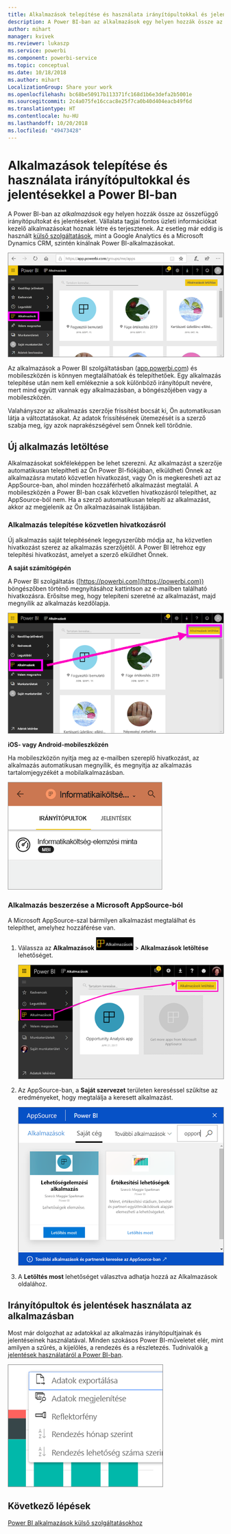 ```yaml
---
title: Alkalmazások telepítése és használata irányítópultokkal és jelentésekkel a Power BI-ban
description: A Power BI-ban az alkalmazások egy helyen hozzák össze az összefüggő irányítópultokat és jelentéseket.
author: mihart
manager: kvivek
ms.reviewer: lukaszp
ms.service: powerbi
ms.component: powerbi-service
ms.topic: conceptual
ms.date: 10/18/2018
ms.author: mihart
LocalizationGroup: Share your work
ms.openlocfilehash: bc68be50917b113371fc168d1b6e3defa2b5001e
ms.sourcegitcommit: 2c4a075fe16ccac8e25f7ca0b40d404eacb49f6d
ms.translationtype: HT
ms.contentlocale: hu-HU
ms.lasthandoff: 10/20/2018
ms.locfileid: "49473428"
---
```

# <a name="install-and-use-apps-with-dashboards-and-reports-in-power-bi"></a>Alkalmazások telepítése és használata irányítópultokkal és jelentésekkel a Power BI-ban
A Power BI-ban az *alkalmazások* egy helyen hozzák össze az összefüggő irányítópultokat és jelentéseket. Vállalata tagjai fontos üzleti információkat kezelő alkalmazásokat hoznak létre és terjesztenek. Az esetleg már eddig is használt [külső szolgáltatások](end-user-connect-to-services.md), mint a Google Analytics és a Microsoft Dynamics CRM, szintén kínálnak Power BI-alkalmazásokat. 

![Alkalmazások a Power BI-ban](./media/end-user-apps/power-bi-apps-navbar.png)

Az alkalmazások a Power BI szolgáltatásban ([app.powerbi.com](https:app.powerbi.com)) és mobileszközén is könnyen megtalálhatóak és telepíthetőek. Egy alkalmazás telepítése után nem kell emlékeznie a sok különböző irányítópult nevére, mert mind együtt vannak egy alkalmazásban, a böngészőjében vagy a mobileszközén.

Valahányszor az alkalmazás szerzője frissítést bocsát ki, Ön automatikusan látja a változtatásokat. Az adatok frissítésének ütemezését is a szerző szabja meg, így azok naprakészségével sem Önnek kell törődnie. 

## <a name="get-a-new-app"></a>Új alkalmazás letöltése
Alkalmazásokat sokféleképpen be lehet szerezni. Az alkalmazást a szerzője automatikusan telepítheti az Ön Power BI-fiókjában, elküldheti Önnek az alkalmazásra mutató közvetlen hivatkozást, vagy Ön is megkeresheti azt az AppSource-ban, ahol minden hozzáférhető alkalmazást megtalál. A mobileszközén a Power BI-ban csak közvetlen hivatkozásról telepíthet, az AppSource-ból nem. Ha a szerző automatikusan telepíti az alkalmazást, akkor az megjelenik az Ön alkalmazásainak listájában.

### <a name="install-an-app-from-a-direct-link"></a>Alkalmazás telepítése közvetlen hivatkozásról
Új alkalmazás saját telepítésének legegyszerűbb módja az, ha közvetlen hivatkozást szerez az alkalmazás szerzőjétől. A Power BI létrehoz egy telepítési hivatkozást, amelyet a szerző elküldhet Önnek.

**A saját számítógépén** 

A Power BI szolgáltatás ([https://powerbi.com](https://powerbi.com)) böngészőben történő megnyitásához kattintson az e-mailben található hivatkozásra. Erősítse meg, hogy telepíteni szeretné az alkalmazást, majd megnyílik az alkalmazás kezdőlapja.

![Alkalmazás kezdőlapja a Power BI szolgáltatásban](./media/end-user-apps/power-bi-get-app.png)

**iOS- vagy Android-mobileszközén** 

Ha mobileszközön nyitja meg az e-mailben szereplő hivatkozást, az alkalmazás automatikusan megnyílik, és megnyitja az alkalmazás tartalomjegyzékét a mobilalkalmazásban. 

![Alkalmazás-tartalomlista mobileszközön](./media/end-user-apps/power-bi-app-index-it-spend-360.png)

### <a name="get-the-app-from-microsoft-appsource"></a>Alkalmazás beszerzése a Microsoft AppSource-ból
A Microsoft AppSource-szal bármilyen alkalmazást megtalálhat és telepíthet, amelyhez hozzáférése van. 

1. Válassza az **Alkalmazások** ![Alkalmazások a bal oldali navigációs panelen](./media/end-user-apps/power-bi-apps-bar.png) > **Alkalmazások letöltése** lehetőséget. 
   
     ![Az Alkalmazások letöltése ikon](./media/end-user-apps/power-bi-service-apps-get-apps-oppty.png)
2. Az AppSource-ban, a **Saját szervezet** területen kereséssel szűkítse az eredményeket, hogy megtalálja a keresett alkalmazást.
   
     ![Az AppSource-ban a Saját szervezet alatt](./media/end-user-apps/power-bi-appsource-my-org.png)
3. A **Letöltés most** lehetőséget választva adhatja hozzá az Alkalmazások oldalához. 

## <a name="interact-with-the-dashboards-and-reports-in-the-app"></a>Irányítópultok és jelentések használata az alkalmazásban
Most már dolgozhat az adatokkal az alkalmazás irányítópultjainak és jelentéseinek használatával. Minden szokásos Power BI-műveletet elér, mint amilyen a szűrés, a kijelölés, a rendezés és a részletezés. Tudnivalók [a jelentések használatáról a Power BI-ban](end-user-reading-view.md). 

![Adatok exportálása Power BI-vizualizációból](./media/end-user-apps/power-bi-service-export-data-visual.png)



## <a name="next-steps"></a>Következő lépések
[Power BI alkalmazások külső szolgáltatásokhoz](end-user-connect-to-services.md)

